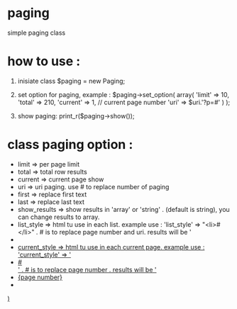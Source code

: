 paging
======

simple paging class

how to use :
============

1. inisiate class 
$paging = new Paging;

2. set option for paging, example :
$paging->set_option( array(
		'limit' => 10,
		'total' => 210, 
		'current' => 1, // current page number
		'uri'	=> $uri.'?p=#'
	)
);

3. show paging:
print_r($paging->show());


class paging option :
=====================
- limit         => per page limit
- total         => total row results
- current       => current page show
- uri           => uri paging. use # to replace number of paging
- first         => replace first text
- last          => replace last text
- show_results  => show results in 'array' or 'string' . (default is string), you can change results to array. 
- list\_style    => html tu use in each list. example use : 'list_style' => "\<li>#\</li>" . # is to replace page number and uri. results will be '<li><a href='uri?p='></li>
- current\_style => html tu use in each current page. example use : 'current_style' => '<li>#</li>' . # is to replace page number . results will be '<li>{page number}</li>
- 
)


